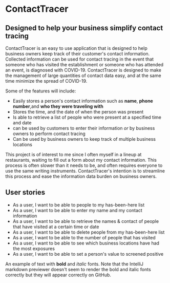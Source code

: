 # ContactTracer

## Designed to help your business simplify contact tracing

ContactTracer is an easy to use application that is designed to help business owners 
keep track of their customer's contact information. Collected information can be used 
for contact tracing in the event that someone who has visited the establishment or someone
who has attended an event, is diagnosed with COVID-19. ContactTracer is designed to make the
management of large quantities of contact data easy, and at the same time minimize the spread 
of COVID-19.


Some of the features will include:
- Easily stores a person's contact information such as **name**, **phone number**,and **who they were
traveling with**
- Stores the time, and the date of when the person was present
- Is able to retrieve a list of people who were present at a specified time and date
- can be used by customers to enter their information *or* by business owners to perform
contact tracing
- Can be used by business owners to keep track of multiple business locations

This project is of interest to me since I often myself in a lineup at restaurants, waiting to fill out a form
about my contact information. This process is often slower than it needs to be, and often requires everyone to
use the same writing instruments. ContactTracer's intention is to streamline this process and ease the information
data burden on business owners. 


## User stories

- As a user, I want to be able to people to my has-been-here list
- As a user, I want to be able to enter my name and my contact information
- As a user, I want to be able to retrieve the names & contact of people that have visited at a certain time or date
- As a user, I want to be able to delete people from my has-been-here list
- As a user, I want to be able to the number of people that has visited
- As a user, I want to be able to see which business locations have had the most exposures
- As a user, I want to be able to set a person's value to screened positive


An example of text with **bold** and *italic* fonts.  Note that the IntelliJ markdown previewer doesn't seem to render 
the bold and italic fonts correctly but they will appear correctly on GitHub.